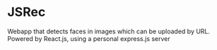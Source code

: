 # JSRec

Webapp that detects faces in images which can be uploaded by URL. Powered by React.js, using a personal express.js server

